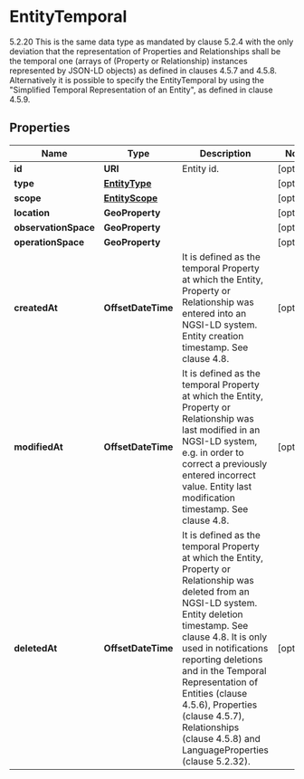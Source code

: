 

# EntityTemporal

5.2.20 This is the same data type as mandated by clause 5.2.4 with the only deviation that the representation of Properties and Relationships shall be the temporal one (arrays of (Property or Relationship) instances represented by JSON-LD objects) as defined in clauses 4.5.7 and 4.5.8. Alternatively it is possible to specify the EntityTemporal by using the \"Simplified Temporal Representation of an Entity\", as defined in clause 4.5.9. 

## Properties

| Name | Type | Description | Notes |
|------------ | ------------- | ------------- | -------------|
|**id** | **URI** | Entity id.  |  [optional] |
|**type** | [**EntityType**](EntityType.md) |  |  [optional] |
|**scope** | [**EntityScope**](EntityScope.md) |  |  [optional] |
|**location** | **GeoProperty** |  |  [optional] |
|**observationSpace** | **GeoProperty** |  |  [optional] |
|**operationSpace** | **GeoProperty** |  |  [optional] |
|**createdAt** | **OffsetDateTime** | It is defined as the temporal Property at which the Entity, Property or Relationship was entered into an NGSI-LD system.  Entity creation timestamp. See clause 4.8.  |  [optional] |
|**modifiedAt** | **OffsetDateTime** | It is defined as the temporal Property at which the Entity, Property or Relationship was last modified in an NGSI-LD system, e.g. in order to correct a previously entered incorrect value.  Entity last modification timestamp. See clause 4.8.  |  [optional] |
|**deletedAt** | **OffsetDateTime** | It is defined as the temporal Property at which the Entity, Property or Relationship was deleted from an NGSI-LD system.  Entity deletion timestamp. See clause 4.8. It is only used in notifications reporting deletions and in the Temporal Representation of Entities (clause 4.5.6), Properties (clause 4.5.7), Relationships (clause 4.5.8) and LanguageProperties (clause 5.2.32).  |  [optional] |



